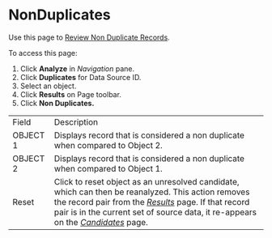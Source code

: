 # NonDuplicates

<div class="use">

Use this page to [Review Non Duplicate
Records](../Use_Cases/Review_Non_Duplicate_Records.htm).

</div>

To access this page:

1.  Click **Analyze** in *Navigation* pane.
2.  Click **Duplicates** for Data Source ID.
3.  Select an object.
4.  Click **Results** on Page toolbar.
5.  Click <span style="font-weight: bold;">Non
Duplicates.</span>

|          |                                                                                                                                                                                                                                                                                 |
| -------- | ------------------------------------------------------------------------------------------------------------------------------------------------------------------------------------------------------------------------------------------------------------------------------- |
| Field    | Description                                                                                                                                                                                                                                                                     |
| OBJECT 1 | Displays record that is considered a non duplicate when compared to Object 2.                                                                                                                                                                                                   |
| OBJECT 2 | Displays record that is considered a non duplicate when compared to Object 1.                                                                                                                                                                                                   |
| Reset    | Click to reset object as an unresolved candidate, which can then be reanalyzed. This action removes the record pair from the *[Results](Results.htm)* page. If that record pair is in the current set of source data, it re-appears on the *[Candidates](Candidates.htm)* page. |
